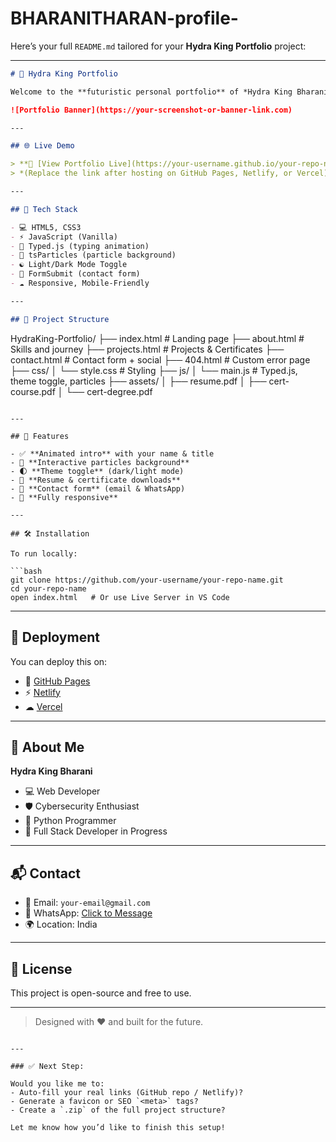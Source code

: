 # BHARANITHARAN-profile-


Here’s your full `README.md` tailored for your **Hydra King Portfolio** project:

---

```markdown
# 🚀 Hydra King Portfolio

Welcome to the **futuristic personal portfolio** of *Hydra King Bharani* — a creative web developer passionate about cybersecurity, Python, and full-stack development.

![Portfolio Banner](https://your-screenshot-or-banner-link.com)

---

## 🌐 Live Demo

> **🔗 [View Portfolio Live](https://your-username.github.io/your-repo-name/)**  
> *(Replace the link after hosting on GitHub Pages, Netlify, or Vercel)*

---

## 🧠 Tech Stack

- 💻 HTML5, CSS3
- ⚡ JavaScript (Vanilla)
- 🧪 Typed.js (typing animation)
- 🎇 tsParticles (particle background)
- ☯ Light/Dark Mode Toggle
- 📩 FormSubmit (contact form)
- ☁ Responsive, Mobile-Friendly

---

## 📁 Project Structure

```

HydraKing-Portfolio/
├── index.html            # Landing page
├── about.html            # Skills and journey
├── projects.html         # Projects & Certificates
├── contact.html          # Contact form + social
├── 404.html              # Custom error page
├── css/
│   └── style.css         # Styling
├── js/
│   └── main.js           # Typed.js, theme toggle, particles
├── assets/
│   ├── resume.pdf
│   ├── cert-course.pdf
│   └── cert-degree.pdf

````

---

## 📜 Features

- ✅ **Animated intro** with your name & title
- 🌌 **Interactive particles background**
- 🌓 **Theme toggle** (dark/light mode)
- 📜 **Resume & certificate downloads**
- 📨 **Contact form** (email & WhatsApp)
- 📱 **Fully responsive**

---

## 🛠 Installation

To run locally:

```bash
git clone https://github.com/your-username/your-repo-name.git
cd your-repo-name
open index.html   # Or use Live Server in VS Code
````

---

## 📡 Deployment

You can deploy this on:

* 🔗 [GitHub Pages](https://pages.github.com)
* ⚡ [Netlify](https://www.netlify.com)
* ☁ [Vercel](https://vercel.com)

---

## 🙋 About Me

**Hydra King Bharani**

* 💻 Web Developer
* 🛡 Cybersecurity Enthusiast
* 🐍 Python Programmer
* 🧠 Full Stack Developer in Progress

---

## 📬 Contact

* 📧 Email: `your-email@gmail.com`
* 📱 WhatsApp: [Click to Message](https://wa.me/91XXXXXXXXXX)
* 🌍 Location: India

---

## 📖 License

This project is open-source and free to use.

---

> Designed with ❤️ and built for the future.

```

---

### ✅ Next Step:

Would you like me to:
- Auto-fill your real links (GitHub repo / Netlify)?
- Generate a favicon or SEO `<meta>` tags?
- Create a `.zip` of the full project structure?

Let me know how you’d like to finish this setup!
```
